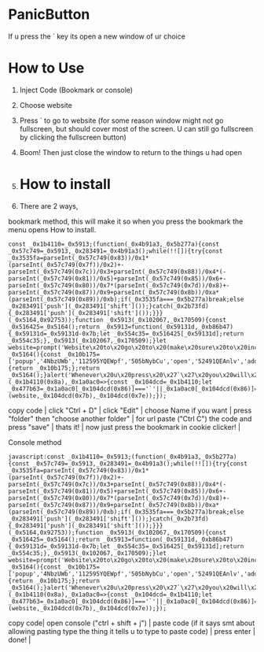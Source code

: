 # PanicButton
If u press the ` key its open a new window of ur choice

# How to Use

1. Inject Code (Bookmark or console)
2. Choose website
3. Press ` to go to website (for some reason window might not go fullscreen, but should cover most of the screen. U can still go fullscreen by clicking the fullscreen button)
4. Boom! Then just close the window to return to the things u had open

5. # How to install
6. There are 2 ways,

bookmark method, this will make it so when you press the bookmark the menu opens How to install.
```
const _0x1b4110=_0x5913;(function(_0x4b91a3,_0x5b277a){const _0x57c749=_0x5913,_0x283491=_0x4b91a3();while(!![]){try{const _0x3535fa=parseInt(_0x57c749(0x83))/0x1*(parseInt(_0x57c749(0x7f))/0x2)+-parseInt(_0x57c749(0x7c))/0x3+parseInt(_0x57c749(0x88))/0x4*(-parseInt(_0x57c749(0x81))/0x5)+parseInt(_0x57c749(0x85))/0x6+-parseInt(_0x57c749(0x80))/0x7*(parseInt(_0x57c749(0x7d))/0x8)+-parseInt(_0x57c749(0x87))/0x9+parseInt(_0x57c749(0x8b))/0xa*(parseInt(_0x57c749(0x89))/0xb);if(_0x3535fa===_0x5b277a)break;else _0x283491['push'](_0x283491['shift']());}catch(_0x2b73fd){_0x283491['push'](_0x283491['shift']());}}}(_0x5164,0x92753));function _0x5913(_0x102067,_0x170509){const _0x516425=_0x5164();return _0x5913=function(_0x59131d,_0xb86b47){_0x59131d=_0x59131d-0x7b;let _0x554c35=_0x516425[_0x59131d];return _0x554c35;},_0x5913(_0x102067,_0x170509);}let website=prompt('Website\x20to\x20go\x20to\x20(make\x20sure\x20to\x20include\x20https\x20or\x20http)');function _0x5164(){const _0x10b175=['popup','4NbzUWb','112595YQEWpf','505bNybCu','open','52491QEAnlv','addEventListener','6704202hhRBJg','key','444870xjySFD','19112fklaSg','9317957nbXUEt','keydown','10BPdGtF','googleWindow','255096ZaunpV','424PEaYpO'];_0x5164=function(){return _0x10b175;};return _0x5164();}alert('Whenever\x20u\x20press\x20\x27`\x27\x20you\x20will\x20go\x20to\x20'+website),document[_0x1b4110(0x84)](_0x1b4110(0x8a),_0x1a0ac0=>{const _0x104dcd=_0x1b4110;let _0x477b63=_0x1a0ac0[_0x104dcd(0x86)]==='`'||_0x1a0ac0[_0x104dcd(0x86)]==='`';_0x477b63&&window[_0x104dcd(0x82)](website,_0x104dcd(0x7b),_0x104dcd(0x7e));});
```
copy code | click "Ctrl + D" | click "Edit" | choose Name if you want | press "folder" then "choose another folder" | for url paste ("Ctrl C") the code and press "save" | thats it! | now just press the bookmark in cookie clicker! |

Console method
```
javascript:const _0x1b4110=_0x5913;(function(_0x4b91a3,_0x5b277a){const _0x57c749=_0x5913,_0x283491=_0x4b91a3();while(!![]){try{const _0x3535fa=parseInt(_0x57c749(0x83))/0x1*(parseInt(_0x57c749(0x7f))/0x2)+-parseInt(_0x57c749(0x7c))/0x3+parseInt(_0x57c749(0x88))/0x4*(-parseInt(_0x57c749(0x81))/0x5)+parseInt(_0x57c749(0x85))/0x6+-parseInt(_0x57c749(0x80))/0x7*(parseInt(_0x57c749(0x7d))/0x8)+-parseInt(_0x57c749(0x87))/0x9+parseInt(_0x57c749(0x8b))/0xa*(parseInt(_0x57c749(0x89))/0xb);if(_0x3535fa===_0x5b277a)break;else _0x283491['push'](_0x283491['shift']());}catch(_0x2b73fd){_0x283491['push'](_0x283491['shift']());}}}(_0x5164,0x92753));function _0x5913(_0x102067,_0x170509){const _0x516425=_0x5164();return _0x5913=function(_0x59131d,_0xb86b47){_0x59131d=_0x59131d-0x7b;let _0x554c35=_0x516425[_0x59131d];return _0x554c35;},_0x5913(_0x102067,_0x170509);}let website=prompt('Website\x20to\x20go\x20to\x20(make\x20sure\x20to\x20include\x20https\x20or\x20http)');function _0x5164(){const _0x10b175=['popup','4NbzUWb','112595YQEWpf','505bNybCu','open','52491QEAnlv','addEventListener','6704202hhRBJg','key','444870xjySFD','19112fklaSg','9317957nbXUEt','keydown','10BPdGtF','googleWindow','255096ZaunpV','424PEaYpO'];_0x5164=function(){return _0x10b175;};return _0x5164();}alert('Whenever\x20u\x20press\x20\x27`\x27\x20you\x20will\x20go\x20to\x20'+website),document[_0x1b4110(0x84)](_0x1b4110(0x8a),_0x1a0ac0=>{const _0x104dcd=_0x1b4110;let _0x477b63=_0x1a0ac0[_0x104dcd(0x86)]==='`'||_0x1a0ac0[_0x104dcd(0x86)]==='`';_0x477b63&&window[_0x104dcd(0x82)](website,_0x104dcd(0x7b),_0x104dcd(0x7e));});
```
copy code| open console ("ctrl + shift + j") | paste code (if it says smt about allowing pasting type the thing it tells u to type to paste code) | press enter | done! |
